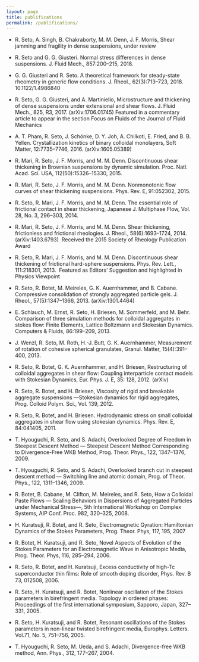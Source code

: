 ```yaml
---
layout: page
title: publifications
permalink: /publifications/
---
```


- R. Seto, A. Singh, B. Chakraborty, M. M. Denn, J. F. Morris, Shear jamming and fragility in dense suspensions, under review

- R. Seto and G. G. Giusteri. Normal stress differences in dense suspensions. J. Fluid Mech., 857:200–215, 2018.

- G. G. Giusteri and R. Seto. A theoretical framework for steady-state rheometry in generic flow conditions. J. Rheol., 62(3):713–723, 2018. 10.1122/1.4986840

- R. Seto, G. G. Giusteri, and A. Martiniello, Microstructure and thickening of dense suspensions under extensional and shear flows. J. Fluid Mech., 825, R3, 2017. (arXiv:1706.01745) Featured in a commentary article to appear in the section Focus on Fluids of the Journal of Fluid Mechanics

- A. T. Pham, R. Seto, J. Schönke, D. Y. Joh, A. Chilkoti, E. Fried, and B. B. Yellen. Crystallization kinetics of binary colloidal monolayers, Soft Matter, 12:7735–7746, 2016. (arXiv:1605.05389)

- R. Mari, R. Seto, J. F. Morris, and M. M. Denn. Discontinuous shear thickening in Brownian suspensions by dynamic simulation. Proc. Natl. Acad. Sci. USA, 112(50):15326–15330, 2015.

- R. Mari, R. Seto, J. F. Morris, and M. M. Denn. Nonmonotonic flow curves of shear thickening suspensions. Phys. Rev. E, 91:052302, 2015.

- R. Seto, R. Mari, J. F. Morris, and M. M. Denn. The essential role of frictional contact in shear thickening, Japanese J. Multiphase Flow, Vol. 28, No. 3, 296–303, 2014.

- R. Mari, R. Seto, J. F. Morris, and M. M. Denn. Shear thickening, frictionless and frictional rheologies. J. Rheol., 58(6):1693–1724, 2014. (arXiv:1403.6793)  Received the 2015 Society of Rheology Publication Award

- R. Seto, R. Mari, J. F. Morris, and M. M. Denn. Discontinuous shear thickening of frictional hard-sphere suspensions. Phys. Rev. Lett., 111:218301, 2013.  Featured as Editors’ Suggestion and highlighted in Physics Viewpoint

- R. Seto, R. Botet, M. Meireles, G. K. Auernhammer, and B. Cabane. Compressive consolidation of strongly aggregated particle gels. J. Rheol., 57(5):1347–1366, 2013. (arXiv:1301.4464)

- E. Schlauch, M. Ernst, R. Seto, H. Briesen, M. Sommerfeld, and M. Behr. Comparison of three simulation methods for colloidal aggregates in stokes flow: Finite Elements, Lattice Boltzmann and Stokesian Dynamics. Computers & Fluids, 86:199–209, 2013.

- J. Wenzl, R. Seto, M. Roth, H.-J. Butt, G. K. Auernhammer, Measurement of rotation of cohesive spherical granulates, Granul. Matter, 15(4):391–400, 2013.

- R. Seto, R. Botet, G. K. Auernhammer, and H. Briesen, Restructuring of colloidal aggregates in shear flow: Coupling interparticle contact models with Stokesian Dynamics, Eur. Phys. J. E, 35: 128, 2012.  (arXiv)

- R. Seto, R. Botet, and H. Briesen, Viscosity of rigid and breakable aggregate suspensions —Stokesian dynamics for rigid aggregates, Prog. Colloid Polym. Sci., Vol. 139, 2012.

- R. Seto, R. Botet, and H. Briesen. Hydrodynamic stress on small colloidal aggregates in shear flow using stokesian dynamics. Phys. Rev. E, 84:041405, 2011.

- T. Hyouguchi, R. Seto, and S. Adachi, Overlooked Degree of Freedom in Steepest Descent Method — Steepest Descent Method Corresponding to Divergence-Free WKB Method, Prog. Theor. Phys., 122, 1347–1376, 2009.

- T. Hyouguchi, R. Seto, and S. Adachi, Overlooked branch cut in steepest descent method — Switching line and atomic domain, Prog. of Theor. Phys., 122, 1311–1346, 2009.

- R. Botet, B. Cabane, M. Clifton, M. Meireles, and R. Seto, How a Colloidal Paste Flows — Scaling Behaviors in Dispersions of Aggregated Particles under Mechanical Stress—, 5th International Workshop on Complex Systems, AIP Conf. Proc. 982, 320–325, 2008.

- H. Kuratsuji, R. Botet, and R. Seto, Electromagnetic Gyration: Hamiltonian Dynamics of the Stokes Parameters, Prog. Theor. Phys, 117, 195, 2007

- R. Botet, H. Kuratsuji, and R. Seto, Novel Aspects of Evolution of the Stokes Parameters for an Electromagnetic Wave in Anisotropic Media, Prog. Theor. Phys, 116, 285–294, 2006.

- R. Seto, R. Botet, and H. Kuratsuji, Excess conductivity of high-Tc superconductor thin ﬁlms: Role of smooth doping disorder, Phys. Rev. B 73, 012508, 2006.

- R. Seto, H. Kuratsuji, and R. Botet, Nonlinear oscillation of the Stokes parameters in birefringent media. Topology in ordered phases: Proceedings of the first international symposium, Sapporo, Japan, 327–331, 2005.

- R. Seto, H. Kuratsuji, and R. Botet, Resonant oscillations of the Stokes parameters in non-linear twisted birefringent media, Europhys. Letters. Vol.71, No. 5, 751–756, 2005.

- T. Hyouguchi, R. Seto, M. Ueda, and S. Adachi, Divergence-free WKB method, Ann. Phys., 312, 177–267, 2004.
